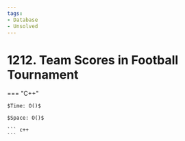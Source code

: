 ```yaml
---
tags:
- Database
- Unsolved
---
```



# 1212. Team Scores in Football Tournament

=== "C++"

    $Time: O()$

    $Space: O()$

    ``` c++
    ```